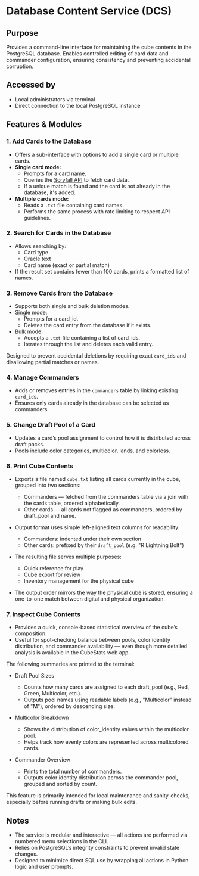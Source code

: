 # Database Content Service (DCS)

## Purpose
Provides a command-line interface for maintaining the cube contents in the PostgreSQL database. Enables controlled editing of card data and commander configuration, ensuring consistency and preventing accidental corruption.

## Accessed by
- Local administrators via terminal
- Direct connection to the local PostgreSQL instance

## Features & Modules

### 1. Add Cards to the Database
- Offers a sub-interface with options to add a single card or multiple cards.
- **Single card mode:**  
  - Prompts for a card name.
  - Queries the [Scryfall API](https://scryfall.com/docs/api) to fetch card data.
  - If a unique match is found and the card is not already in the database, it's added.
- **Multiple cards mode:**  
  - Reads a `.txt` file containing card names.
  - Performs the same process with rate limiting to respect API guidelines.

### 2. Search for Cards in the Database
- Allows searching by:
  - Card type
  - Oracle text
  - Card name (exact or partial match)
- If the result set contains fewer than 100 cards, prints a formatted list of names.

### 3. Remove Cards from the Database
 - Supports both single and bulk deletion modes.
 - Single mode:
   - Prompts for a card_id.
   - Deletes the card entry from the database if it exists.
 - Bulk mode:
   - Accepts a `.txt` file containing a list of card_ids.
   - Iterates through the list and deletes each valid entry.

Designed to prevent accidental deletions by requiring exact `card_id`s and disallowing partial matches or names.

### 4. Manage Commanders
- Adds or removes entries in the `commanders` table by linking existing `card_id`s.
- Ensures only cards already in the database can be selected as commanders.

### 5. Change Draft Pool of a Card
- Updates a card’s pool assignment to control how it is distributed across draft packs.
- Pools include color categories, multicolor, lands, and colorless.

### 6. Print Cube Contents
 - Exports a file named `cube.txt` listing all cards currently in the cube, grouped into two sections:
   - Commanders — fetched from the commanders table via a join with the cards table, ordered alphabetically.
   - Other cards — all cards not flagged as commanders, ordered by draft_pool and name.

 - Output format uses simple left-aligned text columns for readability:
   - Commanders: indented under their own section
   - Other cards: prefixed by their `draft_pool` (e.g. "R Lightning Bolt")

 - The resulting file serves multiple purposes:
   - Quick reference for play
   - Cube export for review
   - Inventory management for the physical cube

 - The output order mirrors the way the physical cube is stored, ensuring a one-to-one match between digital and physical organization.

### 7. Inspect Cube Contents
 - Provides a quick, console-based statistical overview of the cube’s composition.
 - Useful for spot-checking balance between pools, color identity distribution, and commander availability — even though more detailed analysis is available in the CubeStats web app.

The following summaries are printed to the terminal:

 - Draft Pool Sizes
   - Counts how many cards are assigned to each draft_pool (e.g., Red, Green, Multicolor, etc.).
   - Outputs pool names using readable labels (e.g., "Multicolor" instead of "M"), ordered by descending size.

 - Multicolor Breakdown
   - Shows the distribution of color_identity values within the multicolor pool.
   - Helps track how evenly colors are represented across multicolored cards.

 - Commander Overview
   - Prints the total number of commanders.
   - Outputs color identity distribution across the commander pool, grouped and sorted by count.

This feature is primarily intended for local maintenance and sanity-checks, especially before running drafts or making bulk edits.

## Notes
- The service is modular and interactive — all actions are performed via numbered menu selections in the CLI.
- Relies on PostgreSQL’s integrity constraints to prevent invalid state changes.
- Designed to minimize direct SQL use by wrapping all actions in Python logic and user prompts.

